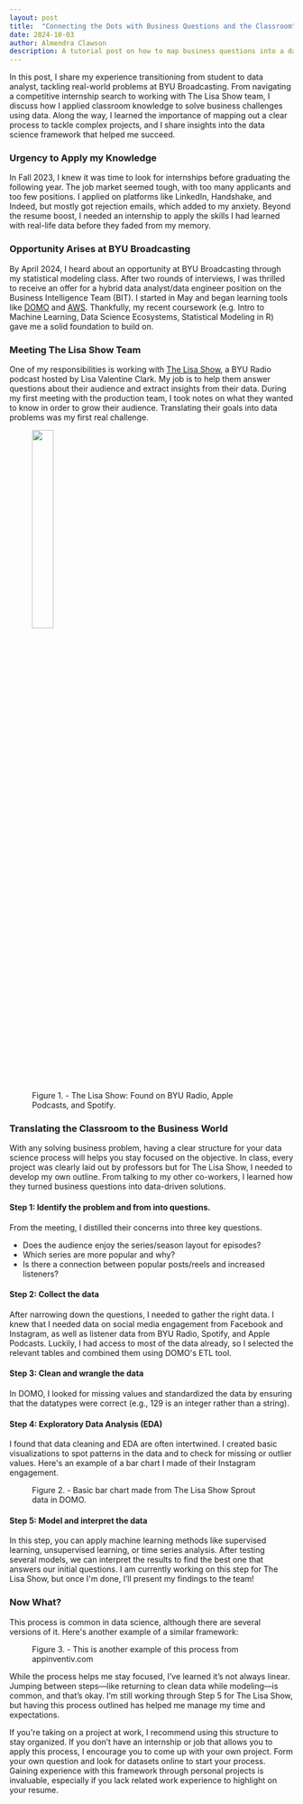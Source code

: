 ```yaml
---
layout: post
title:  "Connecting the Dots with Business Questions and the Classroom"
date: 2024-10-03
author: Almendra Clawson
description: A tutorial post on how to map business questions into a data science process.
---
```


<p class="intro"><span class="dropcap">I</span>n this post, I share my experience transitioning from student to data analyst, tackling real-world problems at BYU Broadcasting. From navigating a competitive internship search to working with The Lisa Show team, I discuss how I applied classroom knowledge to solve business challenges using data. Along the way, I learned the importance of mapping out a clear process to tackle complex projects, and I share insights into the data science framework that helped me succeed.</p>


### Urgency to Apply my Knowledge

In Fall 2023, I knew it was time to look for internships before graduating the following year. The job market seemed tough, with too many applicants and too few positions. I applied on platforms like LinkedIn, Handshake, and Indeed, but mostly got rejection emails, which added to my anxiety. Beyond the resume boost, I needed an internship to apply the skills I had learned with real-life data before they faded from my memory. 

### Opportunity Arises at BYU Broadcasting

By April 2024, I heard about an opportunity at BYU Broadcasting through my statistical modeling class. After two rounds of interviews, I was thrilled to receive an offer for a hybrid data analyst/data engineer position on the Business Intelligence Team (BIT). I started in May and began learning tools like [DOMO](https://www.domo.com/?igaag=88996337689&igaat=&igacm=274253666&igacr=601617286958&igakw=domo&igamt=e&igant=g&utm_source=google&utm_medium=paidsearch&campid=701Vq000001zoWVIAY&gcreative=601617286958&gdevice=c&gnetwork=g&gkeyword=domo&gplacement=&gmatchtype=e&gtarget=&gadposition=&s_kwcid=AL!5964!3!601617286958!e!!g!!domo&gad_source=1&gclid=Cj0KCQjw99e4BhDiARIsAISE7P-wNDtsig3o9ByzxCAMclt3XMfR9XUn3SfycEemohi03VtweDY4F04aAq_GEALw_wcB) and [AWS](https://aws.amazon.com/free/?gclid=Cj0KCQjw99e4BhDiARIsAISE7P-QkSmpDsPoUowCf8XWYWPgtgtJr7V8MuiyNkGcCKyXj6uLAIcrS8caAuxCEALw_wcB&trk=6a4c3e9d-cdc9-4e25-8dd9-2bd8d15afbca&sc_channel=ps&ef_id=Cj0KCQjw99e4BhDiARIsAISE7P-QkSmpDsPoUowCf8XWYWPgtgtJr7V8MuiyNkGcCKyXj6uLAIcrS8caAuxCEALw_wcB:G:s&s_kwcid=AL!4422!3!651751059780!e!!g!!aws!19852662197!145019195897). Thankfully, my recent coursework (e.g. Intro to Machine Learning, Data Science Ecosystems, Statistical Modeling in R) gave me a solid foundation to build on.

### Meeting The Lisa Show Team

One of my responsibilities is working with [The Lisa Show](https://www.byuradio.org/the-lisa-show), a BYU Radio podcast hosted by Lisa Valentine Clark. My job is to help them answer questions about their audience and extract insights from their data. During my first meeting with the production team, I took notes on what they wanted to know in order to grow their audience. Translating their goals into data problems was my first real challenge.

<figure>
	<img src="{{site.url}}/{{site.baseurl}}/assets/img/lisa_show.jpg" alt="" style="width: 30%;"> 
	<figcaption>Figure 1. - The Lisa Show: Found on BYU Radio, Apple Podcasts, and Spotify.</figcaption>
</figure>

### Translating the Classroom to the Business World
With any solving business problem, having a clear structure for your data science process will helps you stay focused on the objective. In class, every project was clearly laid out by professors but for The Lisa Show, I needed to develop my own outline. From talking to my other co-workers, I learned how they turned business questions into data-driven solutions.

#### Step 1: Identify the problem and from into questions.
From the meeting, I distilled their concerns into three key questions.
- Does the audience enjoy the series/season layout for episodes?
- Which series are more popular and why?
- Is there a connection between popular posts/reels and increased listeners?

#### Step 2: Collect the data
After narrowing down the questions, I needed to gather the right data. I knew that I needed data on social media engagement from Facebook and Instagram, as well as listener data from BYU Radio, Spotify, and Apple Podcasts. Luckily, I had access to most of the data already, so I selected the relevant tables and combined them using DOMO's ETL tool.

#### Step 3: Clean and wrangle the data
In DOMO, I looked for missing values and standardized the data by ensuring that the datatypes were correct (e.g., 129 is an integer rather than a string).

#### Step 4: Exploratory Data Analysis (EDA) 
I found that data cleaning and EDA are often intertwined. I created basic visualizations to spot patterns in the data and to check for missing or outlier values. Here's an example of a bar chart I made of their Instagram engagement.

<figure>
	<img src="{{site.url}}/{{site.baseurl}}/assets/img/lisa_eda.jpg" alt=""> 
	<figcaption>Figure 2. - Basic bar chart made from The Lisa Show Sprout data in DOMO. </figcaption>
</figure>

#### Step 5: Model and interpret the data
In this step, you can apply machine learning methods like supervised learning, unsupervised learning, or time series analysis. After testing several models, we can interpret the results to find the best one that answers our initial questions. I am currently working on this step for The Lisa Show, but once I'm done, I’ll present my findings to the team!

### Now What?
This process is common in data science, although there are several versions of it. Here's another example of a similar framework:

<figure>
	<img src="{{site.url}}/{{site.baseurl}}/assets/img/data-science-process.jpg" alt=""> 
	<figcaption>Figure 3. - This is another example of this process from appinventiv.com</figcaption>
</figure>

While the process helps me stay focused, I’ve learned it’s not always linear. Jumping between steps—like returning to clean data while modeling—is common, and that’s okay. I’m still working through Step 5 for The Lisa Show, but having this process outlined has helped me manage my time and expectations.

If you're taking on a project at work, I recommend using this structure to stay organized. If you don’t have an internship or job that allows you to apply this process, I encourage you to come up with your own project. Form your own question and look for datasets online to start your process. Gaining experience with this framework through personal projects is invaluable, especially if you lack related work experience to highlight on your resume.

